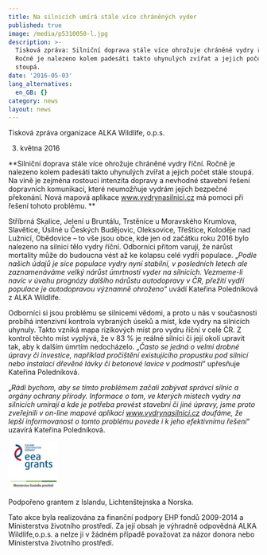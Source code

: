 ```yaml
---
title: Na silnicích umírá stále více chráněných vyder
published: true
image: /media/p5310050-l.jpg
description: >-
  Tisková zpráva: Silniční doprava stále více ohrožuje chráněné vydry říční.
  Ročně je nalezeno kolem padesáti takto uhynulých zvířat a jejich počet stále
  stoupá. 
date: '2016-05-03'
lang_alternatives:
  en_GB: {}
category: news
layout: news
---
```

Tisková zpráva organizace ALKA Wildlife, o.p.s. 

3. května 2016

**Silniční doprava stále více ohrožuje chráněné vydry říční. Ročně je nalezeno kolem padesáti takto uhynulých zvířat a jejich počet stále stoupá. Na vině je zejména rostoucí intenzita dopravy a nevhodné stavební řešení dopravních komunikací, které neumožňuje vydrám jejich bezpečné překonání. Nová mapová aplikace www.vydrynasilnici.cz má pomoci při řešení tohoto problému.
**

Stříbrná Skalice, Jelení u Bruntálu, Trstěnice u Moravského Krumlova, Slavětice, Úsilné u Českých Budějovic, Oleksovice, Třeštice, Koloděje nad Lužnicí, Obědovice – to vše jsou obce, kde jen od začátku roku 2016 bylo nalezeno na silnici tělo vydry říční. Odborníci přitom varují, že nárůst mortality může do budoucna vést až ke kolapsu celé vydří populace. „_Podle našich údajů je sice populace vydry nyní stabilní, v posledních letech ale zaznamenáváme velký nárůst úmrtnosti vyder na silnicích. Vezmeme-li navíc v úvahu prognózy dalšího nárůstu autodopravy v ČR, přežití vydří populace je autodopravou významně ohroženo_“ uvádí Kateřina Poledníková z ALKA Wildlife.

Odborníci si jsou problému se silnicemi vědomi, a proto u nás v současnosti probíhá intenzivní kontrola vybraných úseků a míst, kde vydry na silnicích uhynuly. Takto vzniká mapa rizikových míst pro vydru říční v celé ČR. Z kontrol těchto míst vyplývá, že v 83 % je reálné silnici či její okolí upravit tak, aby k dalším úmrtím nedocházelo. „_Často se jedná o velmi drobné úpravy či investice, například pročištění existujícího propustku pod silnicí nebo instalaci dřevěné lávky či betonové lavice v podmostí_“ upřesňuje Kateřina Poledníková. 

„_Rádi bychom, aby se tímto problémem začali zabývat správci silnic a orgány ochrany přírody. Informace o tom, ve kterých místech vydry na silnicích umírají a kde je potřeba provést stavební či jiné úpravy, jsme proto zveřejnili v on-line mapové aplikaci www.vydrynasilnici.cz doufáme, že lepší informovanost o tomto problému povede i k jeho efektivnímu řešení_“ uzavírá Kateřina Poledníková. 

![](/media/loga_mgs_stojato_100.jpg)

Podpořeno grantem z Islandu, Lichtenštejnska a Norska.

Tato akce byla realizována za finanční podpory EHP fondů 2009-2014 a Ministerstva životního prostředí. Za její obsah je výhradně odpovědná ALKA Wildlife,o.p.s. a nelze ji v žádném případě považovat za názor donora nebo Ministerstva životního prostředí.
